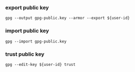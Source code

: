 ### export public key
```
gpg --output gpg-public.key --armor --export ${user-id}
```

### import public key
```
gpg --import gpg-public.key
```

### trust public key
```
gpg --edit-key ${user-id} trust
```

